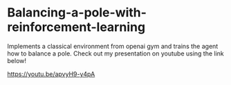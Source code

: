 # Balancing-a-pole-with-reinforcement-learning
Implements a classical environment from openai gym and trains the agent how to balance a pole. Check out my presentation on youtube using the link below!

https://youtu.be/apvyH9-y4pA
